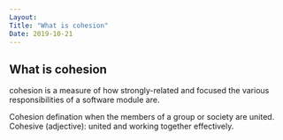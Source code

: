 ```yaml
---
Layout:
Title: "What is cohesion"
Date: 2019-10-21 
---
```


## What is cohesion

cohesion is a measure of how strongly-related and focused the various responsibilities of a software module are.

Cohesion defination
 when the members of a group or society are united. Cohesive (adjective): united and working together effectively.